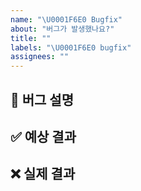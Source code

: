 ```yaml
---
name: "\U0001F6E0 Bugfix"
about: "버그가 발생했나요?"
title: ""
labels: "\U0001F6E0 bugfix"
assignees: ""
---
```


## 🐛 버그 설명

## ✅ 예상 결과

## ❌ 실제 결과


